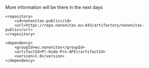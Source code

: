 More information will be there in the next days
```
<repository>
    <id>nononitas-public</id>
    <url>https://repo.nononitas.eu:443/artifactory/nononitas-public</url>
</repository>

<dependency>
    <groupId>eu.nononitas</groupId>
    <artifactId>Pl-Hide-Pro-API</artifactId>
    <version>1.0</version>
</dependency>
```